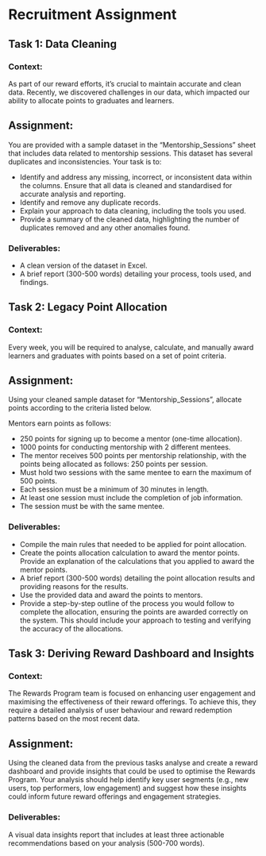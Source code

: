# Recruitment Assignment
## Task 1: Data Cleaning
### Context:
As part of our reward efforts, it’s crucial to maintain accurate and clean data. Recently, we discovered challenges in our data, which impacted our ability to allocate points to graduates and learners.

## Assignment:
You are provided with a sample dataset in the “Mentorship_Sessions” sheet that includes data related to mentorship sessions. This dataset has several duplicates and inconsistencies. Your task is to:

- Identify and address any missing, incorrect, or inconsistent data within the columns. Ensure that all data is cleaned and standardised for accurate analysis and reporting.
- Identify and remove any duplicate records.
- Explain your approach to data cleaning, including the tools you used.
- Provide a summary of the cleaned data, highlighting the number of duplicates removed and any other anomalies found.

### Deliverables:
- A clean version of the dataset in Excel.
- A brief report (300-500 words) detailing your process, tools used, and findings.

## Task 2: Legacy Point Allocation
### Context:
Every week, you will be required to analyse, calculate, and manually award learners and graduates with points based on a set of point criteria.

## Assignment:
Using your cleaned sample dataset for “Mentorship_Sessions”, allocate points according to the criteria listed below. 

Mentors earn points as follows:
- 250 points for signing up to become a mentor (one-time allocation).
- 1000 points for conducting mentorship with 2 different mentees.
- The mentor receives 500 points per mentorship relationship, with the points being allocated as follows: 250 points per session.
- Must hold two sessions with the same mentee to earn the maximum of 500 points.
- Each session must be a minimum of 30 minutes in length.
- At least one session must include the completion of job information.
- The session must be with the same mentee.

### Deliverables:
- Compile the main rules that needed to be applied for point allocation.
- Create the points allocation calculation to award the mentor points. Provide an explanation of the calculations that you applied to award the mentor points.
- A brief report (300-500 words) detailing the point allocation results and providing reasons for the results.
- Use the provided data and award the points to mentors.
- Provide a step-by-step outline of the process you would follow to complete the allocation, ensuring the points are awarded correctly on the system. This should include your approach to testing and verifying the accuracy of the allocations.

## Task 3: Deriving Reward Dashboard and Insights

### Context:
The Rewards Program team is focused on enhancing user engagement and maximising the effectiveness of their reward offerings. To achieve this, they require a detailed analysis of user behaviour and reward redemption patterns based on the most recent data.

## Assignment:
Using the cleaned data from the previous tasks analyse and create a reward dashboard and provide insights that could be used to optimise the Rewards Program. Your analysis should help identify key user segments (e.g., new users, top performers, low engagement) and suggest how these insights could inform future reward offerings and engagement strategies.

### Deliverables:
A visual data insights report that includes at least three actionable recommendations based on your analysis (500-700 words).

